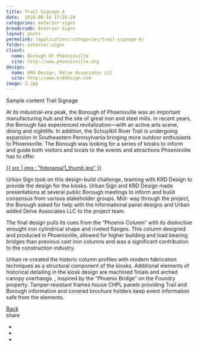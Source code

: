 ```yaml
---
title: Trail Signage 4
date:  2016-08-14 17:26:19
categories: exterior-signs
breadcrumb: Exterior Signs
layout: posts
permalink: /application/:categories/trail-signage-4/
folder: exterior-signs
client:
  name: Borough Of Phoenixville
  site: http://www.phoenixville.org
design: 
  name: KRD Design, Delve Associates LLC
  site: http://www.krddesign.com
image: 2.jpg
---
```

Sample content Trail Signage
<div class="col-xs-12 col-sm-12 col-md-12 col-lg-12">
  <p class="application-item__content application-item__content--top">
    At its industrial-era peak, the Borough of Phoenixville was an important manufacturing hub and the site of great iron and steel mills. In recent years, the Borough has experienced revitalization—with an active arts scene, dining and nightlife. In addition, the Schuylkill River Trail is undergoing expansion in Southeastern Pennsylvania bringing more outdoor enthusiasts to Phoenixville. The Borough was looking for a series of kiosks to inform and guide both visitors and locals to the events and attractions Phoenixville has to offer.
  </p>
  <div class="fotorama application-item__slider" data-nav="thumbs" data-thumbheight="109" border-width="3">
    <a {{ href | img : "fotorama/1.jpg" }}>{{ src | img : "fotorama/1_thumb.jpg" }}</a>
  </div>
  <div class="visible-xs application-item__icon-slider">
      <i class="icon-swipe"></i>
    </div>
  <p class="application-item__content application-item__content--bottom">
    Urban Sign took on this design-build challenge, teaming with KRD Design to provide the design for the kiosks. Urban Sign and KRD Design made presentations at several public Borough meetings to inform and build consensus from various stakeholder groups. Mid- way through the project, the Borough asked for help with the informational panel designs and Urban added Delve Associates LLC to the project team.
  </p>
  <p class="application-item__content application-item__content--bottom">
    The final design pulls its cues from the “Phoenix Column” with its distinctive wrought iron cylindrical shape and riveted flanges. This column designed and produced in Phoenixville, allowed for higher building and load bearing bridges than previous cast iron columns and was a significant contribution to the construction industry.
  </p>
  <p class="application-item__content application-item__content--bottom">
    Urban re-created the historic column profiles with modern fabrication techniques as a structural component of the kiosks. Additional elements of historical detailing in the kiosk design are machined finials and arched canopy overhangs. , inspired by the “Phoenix Bridge” on the Foundry property. Tamper-resistant frames house CHPL panels providing Trail and Borough information and covered brochure holders keep event information safe from the elements.
  </p>

</div>
<div class="clearfix"></div>
<div class="application-item__page-nav">
  <div class="col-xs-5 col-sm-6 col-md-6 col-lg-6">
    <a href="" class="btn btn--clear">
      <i class="icon-angle-left"></i>
      <span>Back</span>
    </a>
  </div>
  <div class="col-xs-7 col-sm-6 col-md-6 col-lg-6 application-item__social-links text-right">
    <span>share</span>
    <ul class="list-unstyled">
      <li>
        <a href="">
            <i class="icon-facebook"></i>
        </a>
      </li>
      <li>
        <a href="">
            <i class="icon-twitter"></i>
        </a>
      </li>
      <li>
        <a href="">
          <i class="icon-linkedin"></i>
        </a>
      </li>
    </ul>
  </div>
</div>
